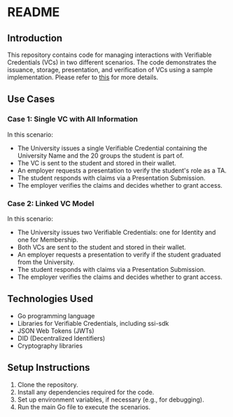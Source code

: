 # README

## Introduction

This repository contains code for managing interactions with Verifiable Credentials (VCs) in two different scenarios. The code demonstrates the issuance, storage, presentation, and verification of VCs using a sample implementation. Please refer to [this](https://drive.google.com/file/d/1enqMLx3HM_BGXDMtSRi5WFmGDPOJUwlY/view?usp=drive_link) for more details.

## Use Cases

### Case 1: Single VC with All Information
In this scenario:
- The University issues a single Verifiable Credential containing the University Name and the 20 groups the student is part of.
- The VC is sent to the student and stored in their wallet.
- An employer requests a presentation to verify the student's role as a TA.
- The student responds with claims via a Presentation Submission.
- The employer verifies the claims and decides whether to grant access.

### Case 2: Linked VC Model
In this scenario:
- The University issues two Verifiable Credentials: one for Identity and one for Membership.
- Both VCs are sent to the student and stored in their wallet.
- An employer requests a presentation to verify if the student graduated from the University.
- The student responds with claims via a Presentation Submission.
- The employer verifies the claims and decides whether to grant access.

## Technologies Used

- Go programming language
- Libraries for Verifiable Credentials, including ssi-sdk
- JSON Web Tokens (JWTs)
- DID (Decentralized Identifiers)
- Cryptography libraries

## Setup Instructions

1. Clone the repository.
2. Install any dependencies required for the code.
3. Set up environment variables, if necessary (e.g., for debugging).
4. Run the main Go file to execute the scenarios.


